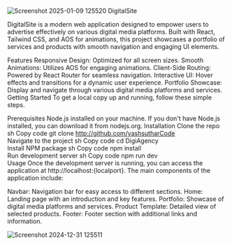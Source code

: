 ![Screenshot 2025-01-09 125520](https://github.com/user-attachments/assets/9dff6daa-3c4c-41f7-b61d-946900e2c246)
DigitalSite

DigitalSite is a modern web application designed to empower users to advertise effectively on various digital media platforms. Built with React, Tailwind CSS, and AOS for animations, this project showcases a portfolio of services and products with smooth navigation and engaging UI elements.

Features
Responsive Design: Optimized for all screen sizes.
Smooth Animations: Utilizes AOS for engaging animations.
Client-Side Routing: Powered by React Router for seamless navigation.
Interactive UI: Hover effects and transitions for a dynamic user experience.
Portfolio Showcase: Display and navigate through various digital media platforms and services.
Getting Started
To get a local copy up and running, follow these simple steps.

Prerequisites
Node.js installed on your machine. If you don't have Node.js installed, you can download it from nodejs.org.
Installation
Clone the repo
sh
Copy code
git clone http://github.com/yashsutharCode  
Navigate to the project
sh
Copy code
cd DigiAgency  
Install NPM package
sh
Copy code
npm install  
Run development server
sh
Copy code
npm run dev  
Usage
Once the development server is running, you can access the application at http://localhost:{localport}. The main components of the application include:

Navbar: Navigation bar for easy access to different sections.
Home: Landing page with an introduction and key features.
Portfolio: Showcase of digital media platforms and services.
Product Template: Detailed view of selected products.
Footer: Footer section with additional links and information.

![Screenshot 2024-12-31 125511](https://github.com/user-attachments/assets/2db5e72e-f930-4e86-a953-f3721727c166)
